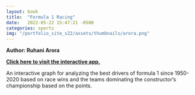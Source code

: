```yaml
---
layout: book
title:  "Formula 1 Racing"
date:   2022-05-22 15:47:21 -0500
categories: sports
img: "/portfolio_site_s22/assets/thumbnails/arora.png"
---
```


<b>Author: Ruhani Arora</b>

[**Click here to visit the interactive app.**](https://data-viz.it.wisc.edu/content/bb658255-5128-4701-bc78-6dab567c5d64)

An interactive graph for analyzing the best drivers of formula 1 since 1950-2020 based on
race wins and the teams dominating the constructor’s championship based on the points.



[jekyll-docs]: https://jekyllrb.com/docs/home
[jekyll-gh]:   https://github.com/jekyll/jekyll
[jekyll-talk]: https://talk.jekyllrb.com/
